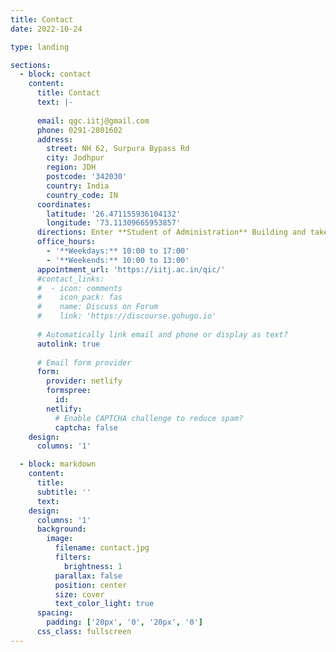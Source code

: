 ```yaml
---
title: Contact
date: 2022-10-24

type: landing

sections:
  - block: contact
    content:
      title: Contact
      text: |-
        
      email: qgc.iitj@gmail.com
      phone: 0291-2801602
      address:
        street: NH 62, Surpura Bypass Rd
        city: Jodhpur
        region: JDH
        postcode: '342030'
        country: India
        country_code: IN
      coordinates:
        latitude: '26.471155936104132'
        longitude: '73.11309665953857'
      directions: Enter **Student of Administration** Building and take the stairs to **IDRP** Office on Floor 1
      office_hours:
        - '**Weekdays:** 10:00 to 17:00'
        - '**Weekends:** 10:00 to 13:00'
      appointment_url: 'https://iitj.ac.in/qic/'
      #contact_links:
      #  - icon: comments
      #    icon_pack: fas
      #    name: Discuss on Forum
      #    link: 'https://discourse.gohugo.io'
    
      # Automatically link email and phone or display as text?
      autolink: true
    
      # Email form provider
      form:
        provider: netlify
        formspree:
          id:
        netlify:
          # Enable CAPTCHA challenge to reduce spam?
          captcha: false
    design:
      columns: '1'

  - block: markdown
    content:
      title:
      subtitle: ''
      text:
    design:
      columns: '1'
      background:
        image: 
          filename: contact.jpg
          filters:
            brightness: 1
          parallax: false
          position: center
          size: cover
          text_color_light: true
      spacing:
        padding: ['20px', '0', '20px', '0']
      css_class: fullscreen
---
```

